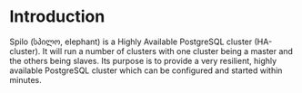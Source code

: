 Introduction
============
Spilo (სპილო, elephant) is a Highly Available PostgreSQL cluster (HA-cluster). It will run a number of clusters with one cluster being a master and the others being slaves. Its purpose is to provide a very resilient, highly available PostgreSQL cluster which can be configured and started within minutes.
